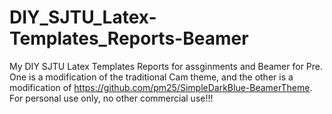# DIY_SJTU_Latex-Templates_Reports-Beamer
My DIY SJTU Latex Templates Reports for assginments and Beamer for Pre.
One is a modification of the traditional Cam theme, and the other is a modification of https://github.com/pm25/SimpleDarkBlue-BeamerTheme. For personal use only, no other commercial use!!!
